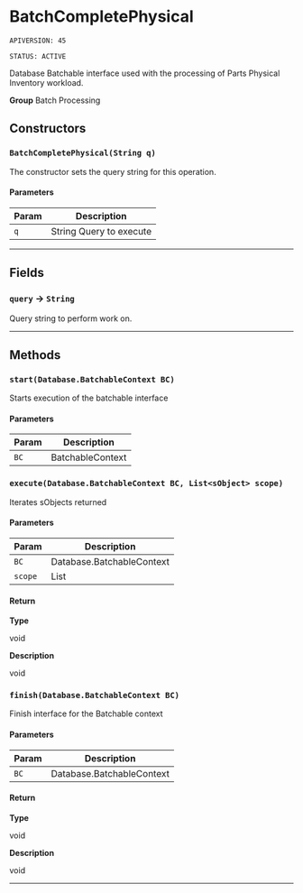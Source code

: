 # BatchCompletePhysical

`APIVERSION: 45`

`STATUS: ACTIVE`

Database Batchable interface used with the processing of Parts Physical Inventory workload.


**Group** Batch Processing

## Constructors
### `BatchCompletePhysical(String q)`

The constructor sets the query string for this operation.

#### Parameters
|Param|Description|
|---|---|
|`q`|String Query to execute|

---
## Fields

### `query` → `String`


Query string to perform work on.

---
## Methods
### `start(Database.BatchableContext BC)`

Starts execution of the batchable interface

#### Parameters
|Param|Description|
|---|---|
|`BC`|BatchableContext|

### `execute(Database.BatchableContext BC, List<sObject> scope)`

Iterates sObjects returned

#### Parameters
|Param|Description|
|---|---|
|`BC`|Database.BatchableContext|
|`scope`|List<sObject>|

#### Return

**Type**

void

**Description**

void

### `finish(Database.BatchableContext BC)`

Finish interface for the Batchable context

#### Parameters
|Param|Description|
|---|---|
|`BC`|Database.BatchableContext|

#### Return

**Type**

void

**Description**

void

---
